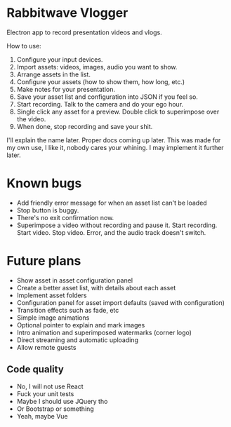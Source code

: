 # Rabbitwave Vlogger

Electron app to record presentation videos and vlogs. 

How to use:

1. Configure your input devices.
2. Import assets: videos, images, audio you want to show.
3. Arrange assets in the list.
4. Configure your assets (how to show them, how long, etc.)
5. Make notes for your presentation.
6. Save your asset list and configuration into JSON if you feel so.
7. Start recording. Talk to the camera and do your ego hour.
8. Single click any asset for a preview. Double click to superimpose over the video.
9. When done, stop recording and save your shit.

I'll explain the name later. Proper docs coming up later. This was made for my own use, I like it, nobody cares your whining. I may implement it further later.

# Known bugs

- Add friendly error message for when an asset list can't be loaded
- Stop button is buggy.
- There's no exit confirmation now.
- Superimpose a video without recording and pause it. Start recording. Start video. Stop video. Error, and the audio track doesn't switch.

# Future plans

- Show asset in asset configuration panel
- Create a better asset list, with details about each asset
- Implement asset folders
- Configuration panel for asset import defaults (saved with configuration)
- Transition effects such as fade, etc
- Simple image animations
- Optional pointer to explain and mark images
- Intro animation and superimposed watermarks (corner logo)
- Direct streaming and automatic uploading
- Allow remote guests

## Code quality

- No, I will not use React
- Fuck your unit tests
- Maybe I should use JQuery tho
- Or Bootstrap or something
- Yeah, maybe Vue